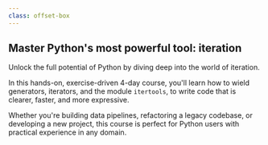 ```yaml
---
class: offset-box
---
```


## Master Python's most powerful tool: iteration

Unlock the full potential of Python by diving deep into the world of iteration.

In this hands-on, exercise-driven 4-day course, you'll learn how to wield generators, iterators, and the module `itertools`, to write code that is clearer, faster, and more expressive.

Whether you're building data pipelines, refactoring a legacy codebase, or developing a new project, this course is perfect for Python users with practical experience in any domain.
